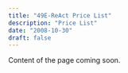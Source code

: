 ```yaml
---
title: "49E-ReAct Price List"
description: "Price List"
date: "2008-10-30"
draft: false
---
```


Content of the page coming soon.
